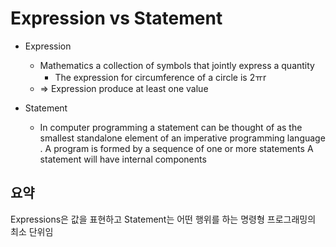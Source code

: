 # Expression vs Statement

* Expression
    * Mathematics a collection of symbols that jointly express a quantity
        * The expression for circumference of a circle is 2ㅠr
    * => Expression produce at least one value

* Statement
    * In computer programming a statement can be thought of as the smallest standalone element of an imperative programming language .
        A program is formed by a sequence of one or more statements
        A statement will have internal components

## 요약

Expressions은 값을 표현하고 Statement는 어떤 행위를 하는 명령형 프로그래밍의 최소 단위임